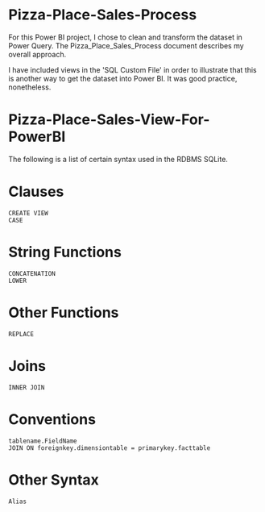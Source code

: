 # Pizza-Place-Sales-Process

For this Power BI project, I chose to clean and transform the dataset in Power Query. The Pizza_Place_Sales_Process document describes my overall approach. 

I have included views in the 'SQL Custom File' in order to illustrate that this is another way to get the dataset into Power BI. It was good practice, nonetheless.   

# Pizza-Place-Sales-View-For-PowerBI

The following is a list of certain syntax used in the RDBMS SQLite. 

# Clauses 
    CREATE VIEW
    CASE
# String Functions
    CONCATENATION
    LOWER
# Other Functions
    REPLACE
# Joins
    INNER JOIN
# Conventions
    tablename.FieldName
    JOIN ON foreignkey.dimensiontable = primarykey.facttable   
# Other Syntax
    Alias


